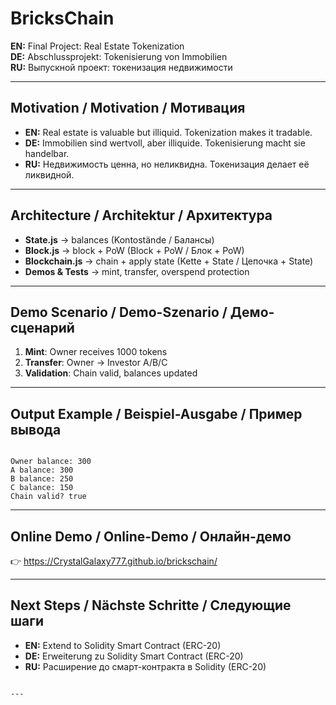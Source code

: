 # BricksChain

**EN:** Final Project: Real Estate Tokenization  
**DE:** Abschlussprojekt: Tokenisierung von Immobilien  
**RU:** Выпускной проект: токенизация недвижимости  

---

## Motivation / Motivation / Мотивация

- **EN:** Real estate is valuable but illiquid. Tokenization makes it tradable.  
- **DE:** Immobilien sind wertvoll, aber illiquide. Tokenisierung macht sie handelbar.  
- **RU:** Недвижимость ценна, но неликвидна. Токенизация делает её ликвидной.  

---

## Architecture / Architektur / Архитектура

- **State.js** → balances (Kontostände / Балансы)  
- **Block.js** → block + PoW (Block + PoW / Блок + PoW)  
- **Blockchain.js** → chain + apply state (Kette + State / Цепочка + State)  
- **Demos & Tests** → mint, transfer, overspend protection  

---

## Demo Scenario / Demo-Szenario / Демо-сценарий

1. **Mint**: Owner receives 1000 tokens  
2. **Transfer**: Owner → Investor A/B/C  
3. **Validation**: Chain valid, balances updated  

---

## Output Example / Beispiel-Ausgabe / Пример вывода

```

Owner balance: 300
A balance: 300
B balance: 250
C balance: 150
Chain valid? true

```

---

## Online Demo / Online-Demo / Онлайн-демо

👉 https://CrystalGalaxy777.github.io/brickschain/  

---

## Next Steps / Nächste Schritte / Следующие шаги

- **EN:** Extend to Solidity Smart Contract (ERC-20)  
- **DE:** Erweiterung zu Solidity Smart Contract (ERC-20)  
- **RU:** Расширение до смарт-контракта в Solidity (ERC-20)  
```

---
